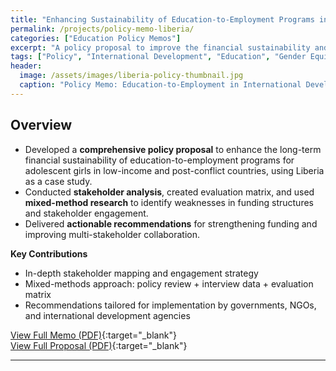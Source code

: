 ```yaml
---
title: "Enhancing Sustainability of Education-to-Employment Programs in Liberia"
permalink: /projects/policy-memo-liberia/
categories: ["Education Policy Memos"]
excerpt: "A policy proposal to improve the financial sustainability and stakeholder engagement of adolescent girls' education-to-employment programs in Liberia."
tags: ["Policy", "International Development", "Education", "Gender Equity", "Sustainability", "Vocational Training"]
header:
  image: /assets/images/liberia-policy-thumbnail.jpg
  caption: "Policy Memo: Education-to-Employment in International Development Contexts"
---
```


## Overview

- Developed a **comprehensive policy proposal** to enhance the long-term financial sustainability of education-to-employment programs for adolescent girls in low-income and post-conflict countries, using Liberia as a case study.
- Conducted **stakeholder analysis**, created evaluation matrix, and used **mixed-method research** to identify weaknesses in funding structures and stakeholder engagement.
- Delivered **actionable recommendations** for strengthening funding and improving multi-stakeholder collaboration.

**Key Contributions**
- In-depth stakeholder mapping and engagement strategy
- Mixed-methods approach: policy review + interview data + evaluation matrix
- Recommendations tailored for implementation by governments, NGOs, and international development agencies


[View Full Memo (PDF)](https://drive.google.com/file/d/19iazFvXFOwU70paZM9rN-0E-saeQUaHA/view?usp=sharing){:target="_blank"}  
[View Full Proposal (PDF)](https://drive.google.com/file/d/1Mdjb1kLdyxz8EljmPGVhKcc77k35XjDe/view?usp=sharing){:target="_blank"}  

---

